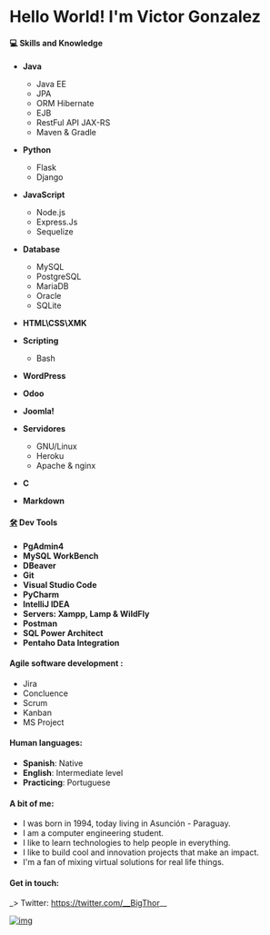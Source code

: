 # 			Hello World! I'm Victor Gonzalez 

#### 💻 Skills and Knowledge

- **Java**
  
  - Java EE
  - JPA 
  - ORM Hibernate
  - EJB
  - RestFul API JAX-RS
  - Maven & Gradle
  
- **Python**
  
  - Flask
  - Django
  
- **JavaScript**

  - Node.js
  - Express.Js
  - Sequelize 

- **Database**

  - MySQL 
  - PostgreSQL
  - MariaDB
  - Oracle
  - SQLite

- **HTML\CSS\XMK**

- **Scripting**

  - Bash

- **WordPress**

- **Odoo**

- **Joomla!**

- **Servidores**

  - GNU/Linux
  - Heroku
  - Apache & nginx 

- **C**

- **Markdown**

  

#### [🛠️](https://emojipedia.org/hammer-and-wrench/) **Dev Tools** 

- **PgAdmin4**
- **MySQL WorkBench**
- **DBeaver**
- **Git** 
- **Visual Studio Code**
- **PyCharm**
- **IntelliJ IDEA**
- **Servers: Xampp, Lamp & WildFly** 
- **Postman**
- **SQL Power Architect**
- **Pentaho Data Integration** 


#### Agile software development : 

  - Jira
  - Concluence
- Scrum 
- Kanban 
- MS Project

#### Human languages:

- **Spanish**: Native
- **English**: Intermediate level
- **Practicing**: Portuguese

#### A bit of me:

- I was born in 1994, today living in Asunción - Paraguay.
- I am a computer engineering student.
- I like to learn technologies to help people in everything.
- I like to build cool and innovation projects that make an impact. 
- I'm a fan of mixing virtual solutions for real life things.

####  Get in touch:

\_> Twitter: https://twitter.com/__BigThor__  

[![img](https://camo.githubusercontent.com/0ad7032460e8632bff50352642d94dbd78eea3df37c0be0cbd0582a5c987938b/68747470733a2f2f796174612d617069782d61396361656136362d616437382d343235662d616130382d6532393235353865626236352e6c73732e6c6f6361776562636f72702e636f6d2e62722f62376337646266663338616534663431396339346365386432323534623964392e706e67)](https://camo.githubusercontent.com/0ad7032460e8632bff50352642d94dbd78eea3df37c0be0cbd0582a5c987938b/68747470733a2f2f796174612d617069782d61396361656136362d616437382d343235662d616130382d6532393235353865626236352e6c73732e6c6f6361776562636f72702e636f6d2e62722f62376337646266663338616534663431396339346365386432323534623964392e706e67)
